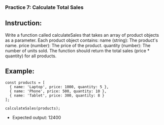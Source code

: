 ### Practice 7: Calculate Total Sales
## Instruction:
Write a function called calculateSales that takes an array of product objects as a parameter. Each product object contains:
    name (string): The product's name.
    price (number): The price of the product.
    quantity (number): The number of units sold.
The function should return the total sales (price * quantity) for all products.
## Example: 
``` JS
const products = [
  { name: 'Laptop', price: 1000, quantity: 5 },
  { name: 'Phone', price: 500, quantity: 10 },
  { name: 'Tablet', price: 300, quantity: 8 }
];

calculateSales(products);
```

- Expected output: 12400

